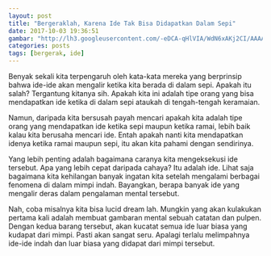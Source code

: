 ```yaml
---
layout: post
title: "Bergeraklah, Karena Ide Tak Bisa Didapatkan Dalam Sepi"
date: 2017-10-03 19:36:51
gambar: "http://lh3.googleusercontent.com/-eDCA-qHlVIA/WdN6xAKj2CI/AAAAAAAACYI/Id5CBOXLDTcWp8Ccd8qurBduqzdUtzS8gCLcBGAs/h120/commission__running_from_the_rain_by_rtil-d5uv008.png.jpeg"
categories: posts
tags: [bergerak, ide]
---
```


Benyak sekali kita terpengaruh oleh kata-kata mereka yang berprinsip bahwa ide-ide akan mengalir ketika kita berada di dalam sepi. Apakah itu salah? Tergantung kitanya sih. Apakah kita ini adalah tipe orang yang bisa mendapatkan ide ketika di dalam sepi ataukah di tengah-tengah keramaian.

Namun, daripada kita bersusah payah mencari apakah kita adalah tipe orang yang mendapatkan ide ketika sepi maupun ketika ramai, lebih baik kalau kita berusaha mencari ide. Entah apakah nanti kita mendapatkan idenya ketika ramai maupun sepi, itu akan kita pahami dengan sendirinya.

Yang lebih penting adalah bagaimana caranya kita mengeksekusi ide tersebut. Apa yang lebih cepat daripada cahaya? Itu adalah ide. Lihat saja bagaimana kita kehilangan banyak ingatan kita setelah mengalami berbagai fenomena di dalam mimpi indah. Bayangkan, berapa banyak ide yang mengalir deras dalam pengalaman mental tersebut.

Nah, coba misalnya kita bisa lucid dream lah. Mungkin yang akan kulakukan pertama kali adalah membuat gambaran mental sebuah catatan dan pulpen. Dengan kedua barang tersebut, akan kucatat semua ide luar biasa yang kudapat dari mimpi. Pasti akan sangat seru. Apalagi terlalu melimpahnya ide-ide indah dan luar biasa yang didapat dari mimpi tersebut.